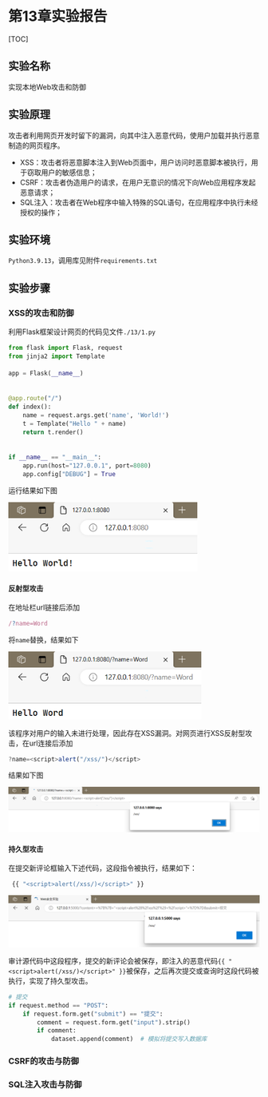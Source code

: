 # 第13章实验报告

[TOC]

## 实验名称

实现本地Web攻击和防御

## 实验原理

攻击者利用网页开发时留下的漏洞，向其中注入恶意代码，使用户加载并执行恶意制造的网页程序。

- XSS：攻击者将恶意脚本注入到Web页面中，用户访问时恶意脚本被执行，用于窃取用户的敏感信息；
- CSRF：攻击者伪造用户的请求，在用户无意识的情况下向Web应用程序发起恶意请求；
- SQL注入：攻击者在Web程序中输入特殊的SQL语句，在应用程序中执行未经授权的操作；

## 实验环境

`Python3.9.13`，调用库见附件`requirements.txt`

## 实验步骤

### XSS的攻击和防御

利用Flask框架设计网页的代码见文件`./13/1.py`

```python
from flask import Flask, request
from jinja2 import Template

app = Flask(__name__)


@app.route("/")
def index():
    name = request.args.get('name', 'World!')
    t = Template("Hello " + name)
    return t.render()


if __name__ == "__main__":
    app.run(host="127.0.0.1", port=8080)
    app.config["DEBUG"] = True
```

运行结果如下图

<img src="./img/13-1.png" alt="13-1" style="zoom: 80%;" />

#### 反射型攻击

在地址栏url链接后添加

```javascript
/?name=Word
```

将`name`替换，结果如下

<img src="./img/13-2.png" alt="13-2" style="zoom:80%;" />

该程序对用户的输入未进行处理，因此存在XSS漏洞。对网页进行XSS反射型攻击，在url连接后添加

```javascript
?name=<script>alert("/xss/")</script>
```

结果如下图

<img src="./img/13-3.png" alt="13-3" style="zoom:80%;" />

#### 持久型攻击

在提交新评论框输入下述代码，这段指令被执行，结果如下：

```javascript
 {{ "<script>alert(/xss/)</script>" }}
```

<img src="./img/13-4.png" alt="13-4" style="zoom:80%;" />

审计源代码中这段程序，提交的新评论会被保存，即注入的恶意代码`{{ "<script>alert(/xss/)</script>" }}`被保存，之后再次提交或查询时这段代码被执行，实现了持久型攻击。

```python
# 提交
if request.method == "POST":
    if request.form.get("submit") == "提交":
        comment = request.form.get("input").strip()
        if comment:
            dataset.append(comment)  # 模拟将提交写入数据库
```



### CSRF的攻击与防御



### SQL注入攻击与防御



